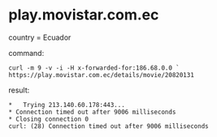 # play.movistar.com.ec

country = Ecuador

command:

~~~
curl -m 9 -v -i -H x-forwarded-for:186.68.0.0 `
https://play.movistar.com.ec/details/movie/20820131
~~~

result:

~~~
*   Trying 213.140.60.178:443...
* Connection timed out after 9006 milliseconds
* Closing connection 0
curl: (28) Connection timed out after 9006 milliseconds
~~~
